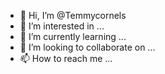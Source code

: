- 👋 Hi, I’m @Temmycornels
- 👀 I’m interested in ...
- 🌱 I’m currently learning ...
- 💞️ I’m looking to collaborate on ...
- 📫 How to reach me ...

<!---
Temmycornels/Temmycornels is a ✨ special ✨ repository because its `README.md` (this file) appears on your GitHub profile.
You can click the Preview link to take a look at your changes.
--->
